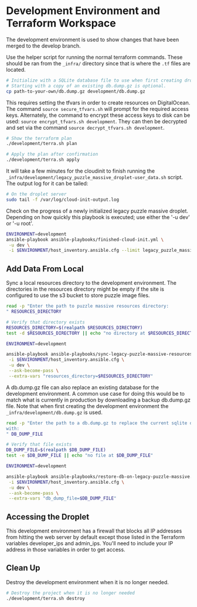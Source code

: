 # Development Environment and Terraform Workspace

The development environment is used to show changes that have been merged to the
develop branch.

Use the helper script for running the normal terraform commands. These should
be ran from the `_infra/` directory since that is where the `.tf` files are
located.

```bash
# Initialize with a SQLite database file to use when first creating droplet.
# Starting with a copy of an existing db.dump.gz is optional.
cp path-to-your-own/db.dump.gz development/db.dump.gz
```

This requires setting the tfvars in order to create resources on DigitalOcean.
The command `source secure_tfvars.sh` will prompt for the required access keys.
Alternately, the command to encrypt these access keys to disk can be used:
`source encrypt_tfvars.sh development`. They can then be decrypted and set via
the command `source decrypt_tfvars.sh development`.

```bash
# Show the terraform plan
./development/terra.sh plan

# Apply the plan after confirmation
./development/terra.sh apply
```

It will take a few minutes for the cloudinit to finish running the
`_infra/development/legacy_puzzle_massive_droplet-user_data.sh` script. The output log
for it can be tailed:

```bash
# On the droplet server
sudo tail -f /var/log/cloud-init-output.log
```

Check on the progress of a newly initialized legacy puzzle massive droplet.
Depending on how quickly this playbook is executed; use either the '-u dev' or
'-u root'.

```bash
ENVIRONMENT=development
ansible-playbook ansible-playbooks/finished-cloud-init.yml \
 -u dev \
 -i $ENVIRONMENT/host_inventory.ansible.cfg --limit legacy_puzzle_massive
```

## Add Data From Local

Sync a local resources directory to the development environment. The directories
in the resources directory might be empty if the site is configured to use the
s3 bucket to store puzzle image files.

```bash
read -p "Enter the path to puzzle massive resources directory:
" RESOURCES_DIRECTORY

# Verify that directory exists
RESOURCES_DIRECTORY=$(realpath $RESOURCES_DIRECTORY)
test -d $RESOURCES_DIRECTORY || echo "no directory at $RESOURCES_DIRECTORY"

ENVIRONMENT=development

ansible-playbook ansible-playbooks/sync-legacy-puzzle-massive-resources-directory.yml \
 -i $ENVIRONMENT/host_inventory.ansible.cfg \
 -u dev \
 --ask-become-pass \
 --extra-vars "resources_directory=$RESOURCES_DIRECTORY"
```

A db.dump.gz file can also replace an existing database for the development
environment. A common use case for doing this would be to match what is
currently in production by downloading a backup db.dump.gz file. Note that when
first creating the development environment the `_infra/development/db.dump.gz`
is used.

```bash
read -p "Enter the path to a db.dump.gz to replace the current sqlite database
with:
" DB_DUMP_FILE

# Verify that file exists
DB_DUMP_FILE=$(realpath $DB_DUMP_FILE)
test -e $DB_DUMP_FILE || echo "no file at $DB_DUMP_FILE"

ENVIRONMENT=development

ansible-playbook ansible-playbooks/restore-db-on-legacy-puzzle-massive.yml \
 -i $ENVIRONMENT/host_inventory.ansible.cfg \
 -u dev \
 --ask-become-pass \
 --extra-vars "db_dump_file=$DB_DUMP_FILE"
```

## Accessing the Droplet

This development environment has a firewall that blocks all IP addresses from
hitting the web server by default except those listed in the Terraform variables
developer_ips and admin_ips. You'll need to include your IP address in those
variables in order to get access.

## Clean Up

Destroy the development environment when it is no longer needed.

```bash
# Destroy the project when it is no longer needed
./development/terra.sh destroy
```
